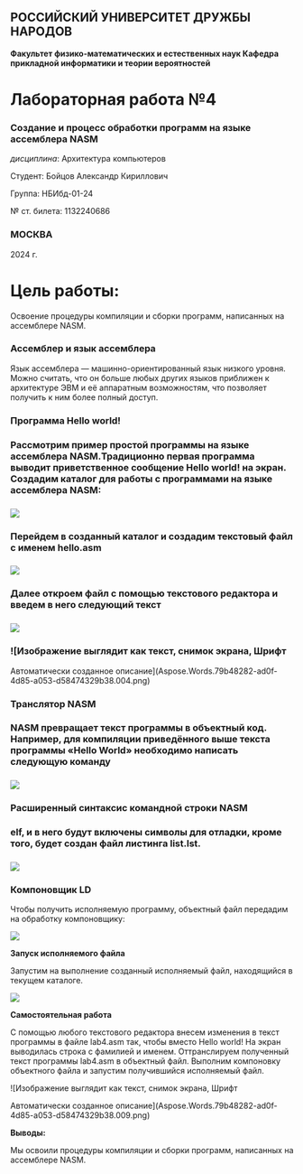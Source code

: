 ﻿## **РОССИЙСКИЙ УНИВЕРСИТЕТ ДРУЖБЫ НАРОДОВ**
**Факультет физико-математических и естественных наук Кафедра прикладной информатики и теории вероятностей**









# **Лабораторная работа №4**
### **Создание и процесс обработки программ на языке ассемблера NASM**
*дисциплина*: Архитектура компьютеров
















Студент: Бойцов Александр Кириллович

Группа: НБИбд-01-24

№ ст. билета: 1132240686





### **МОСКВА**
2024 г.

# **Цель работы:**

Освоение процедуры компиляции и сборки программ, написанных на ассемблере NASM.

### **Ассемблер и язык ассемблера**
Язык ассемблера — машинно-ориентированный язык низкого уровня. Можно считать, что он больше любых других языков приближен к архитектуре ЭВМ и её аппаратным возможностям, что позволяет получить к ним более полный доступ.
### **Программа Hello world!**
###
### Рассмотрим пример простой программы на языке ассемблера NASM.Традиционно первая программа выводит приветственное сообщение Hello world! на экран. Создадим каталог для работы с программами на языке ассемблера NASM: 
### ![](Aspose.Words.79b48282-ad0f-4d85-a053-d58474329b38.001.png)
###
### Перейдем в созданный каталог и создадим текстовый файл с именем hello.asm
### ![](Aspose.Words.79b48282-ad0f-4d85-a053-d58474329b38.002.png)
###
### Далее откроем файл с помощью текстового редактора и введем в него следующий текст
### ![](Aspose.Words.79b48282-ad0f-4d85-a053-d58474329b38.003.png)
### ![Изображение выглядит как текст, снимок экрана, Шрифт

Автоматически созданное описание](Aspose.Words.79b48282-ad0f-4d85-a053-d58474329b38.004.png)
###
###
### **Транслятор NASM**
###
### NASM превращает текст программы в объектный код. Например, для компиляции приведённого выше текста программы «Hello World» необходимо написать следующую команду 
### ![](Aspose.Words.79b48282-ad0f-4d85-a053-d58474329b38.005.png)
###
### **Расширенный синтаксис командной строки NASM**
###
### elf, и в него будут включены символы для отладки, кроме того, будет создан файл листинга list.lst. 
### ![](Aspose.Words.79b48282-ad0f-4d85-a053-d58474329b38.006.png)
###
### **Компоновщик LD**
Чтобы получить исполняемую программу, объектный файл передадим на обработку компоновщику:

![](Aspose.Words.79b48282-ad0f-4d85-a053-d58474329b38.007.png)

**Запуск исполняемого файла**

Запустим на выполнение созданный исполняемый файл, находящийся в текущем каталоге.

![](Aspose.Words.79b48282-ad0f-4d85-a053-d58474329b38.008.png)

**Самостоятельная работа**

С помощью любого текстового редактора внесем изменения в текст программы в файле lab4.asm так, чтобы вместо Hello world! На экран выводилась строка с фамилией и именем. Оттранслируем полученный текст программы lab4.asm в объектный файл. Выполним компоновку объектного файла и запустим получившийся исполняемый файл.



![Изображение выглядит как текст, снимок экрана, Шрифт

Автоматически созданное описание](Aspose.Words.79b48282-ad0f-4d85-a053-d58474329b38.009.png)

**Выводы:**

Мы освоили процедуры компиляции и сборки программ, написанных на ассемблере NASM.
